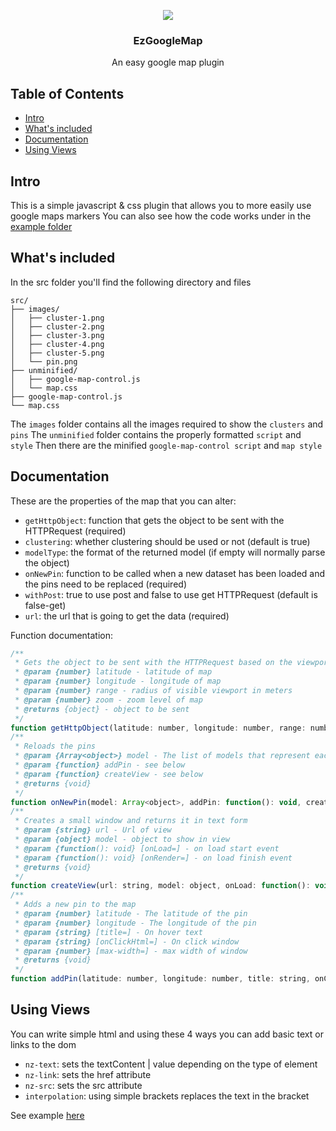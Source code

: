<p align="center">
  <img src="https://raw.githubusercontent.com/nickzoum/EzGoogleMap/master/example/favicon.ico" />
  <h3 align="center" >EzGoogleMap</h3>
  <p align="center">An easy google map plugin</p>
</p>

## Table of Contents

- [Intro](#intro)
- [What's included](#whats-included)
- [Documentation](#documentation)
- [Using Views](#using-views)

## Intro

This is a simple javascript & css plugin that allows you to more easily use google maps markers 
You can also see how the code works under in the <a href="https://github.com/nickzoum/EzGoogleMap/tree/master/example" target="_blank">example folder</a>

## What's included

In the src folder you'll find the following directory and files

```
src/
├── images/
│   ├── cluster-1.png
│   ├── cluster-2.png
│   ├── cluster-3.png
│   ├── cluster-4.png
│   ├── cluster-5.png
│   └── pin.png
├── unminified/
│   ├── google-map-control.js
│   └── map.css
├── google-map-control.js
└── map.css
```

The `images` folder contains all the images required to show the `clusters` and `pins`
The `unminified` folder contains the properly formatted `script` and `style`
Then there are the minified `google-map-control script` and `map style`

## Documentation

These are the properties of the map that you can alter:

 - `getHttpObject`: function that gets the object to be sent with the HTTPRequest (required)
 - `clustering`: whether clustering should be used or not (default is true)
 - `modelType`: the format of the returned model (if empty will normally parse the object)
 - `onNewPin`: function to be called when a new dataset has been loaded and the pins need to be replaced (required)
 - `withPost`: true to use post and false to use get HTTPRequest (default is false-get)
 - `url`: the url that is going to get the data (required)

Function documentation:

```javascript
/**
 * Gets the object to be sent with the HTTPRequest based on the viewport
 * @param {number} latitude - latitude of map
 * @param {number} longitude - longitude of map
 * @param {number} range - radius of visible viewport in meters 
 * @param {number} zoom - zoom level of map
 * @returns {object} - object to be sent
 */
function getHttpObject(latitude: number, longitude: number, range: number, zoom: number): object
/**
 * Reloads the pins
 * @param {Array<object>} model - The list of models that represent each pin
 * @param {function} addPin - see below
 * @param {function} createView - see below
 * @returns {void}
 */
function onNewPin(model: Array<object>, addPin: function(): void, createView : function(): string): object
/**
 * Creates a small window and returns it in text form
 * @param {string} url - Url of view
 * @param {object} model - object to show in view
 * @param {function(): void} [onLoad=] - on load start event
 * @param {function(): void} [onRender=] - on load finish event
 * @returns {void}
 */
function createView(url: string, model: object, onLoad: function(): void, onRender: function(): void): string
/**
 * Adds a new pin to the map
 * @param {number} latitude - The latitude of the pin
 * @param {number} longitude - The longitude of the pin
 * @param {string} [title=] - On hover text
 * @param {string} [onClickHtml=] - On click window
 * @param {number} [max-width=] - max width of window
 * @returns {void}
 */
function addPin(latitude: number, longitude: number, title: string, onClickHtml: string, max-width: number): void
```

## Using Views

You can write simple html and using these 4 ways you can add basic text or links to the dom

 - `nz-text`: sets the textContent | value depending on the type of element
 - `nz-link`: sets the href attribute
 - `nz-src`: sets the src attribute
 - `interpolation`: using simple brackets replaces the text in the bracket 

See example <a href="https://github.com/nickzoum/EzGoogleMap/blob/master/example/views/offer-view/component.html" target="_blank">here</a>